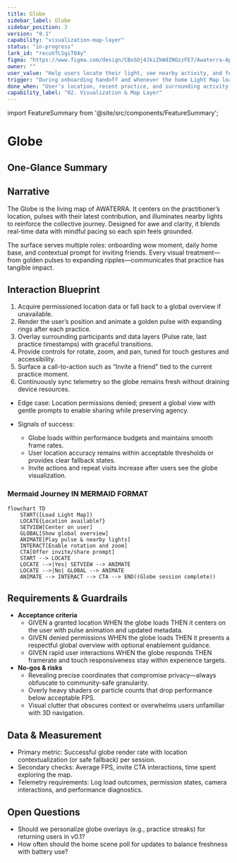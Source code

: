 ```yaml
---
title: Globe
sidebar_label: Globe
sidebar_position: 3
version: "0.1"
capability: "visualization-map-layer"
status: "in-progress"
lark_id: "recuVfLSgiTO4y"
figma: "https://www.figma.com/design/CBoSOj4JkiZkWdINOzzFE7/Awaterra-App-UIUX?node-id=48-5"
owner: ""
user_value: "Help users locate their light, see nearby activity, and feel part of the global practice"
trigger: "During onboarding handoff and whenever the home Light Map loads"
done_when: "User’s location, recent practice, and surrounding activity display accurately and update in real time"
capability_label: "02. Visualization & Map Layer"
---
```


import FeatureSummary from '@site/src/components/FeatureSummary';

# Globe

## One-Glance Summary

<FeatureSummary />

## Narrative
The Globe is the living map of AWATERRA. It centers on the practitioner’s location, pulses with their latest contribution, and illuminates nearby lights to reinforce the collective journey. Designed for awe and clarity, it blends real-time data with mindful pacing so each spin feels grounded.

The surface serves multiple roles: onboarding wow moment, daily home base, and contextual prompt for inviting friends. Every visual treatment—from golden pulses to expanding ripples—communicates that practice has tangible impact.

## Interaction Blueprint
1. Acquire permissioned location data or fall back to a global overview if unavailable.
2. Render the user’s position and animate a golden pulse with expanding rings after each practice.
3. Overlay surrounding participants and data layers (Pulse rate, last practice timestamps) with graceful transitions.
4. Provide controls for rotate, zoom, and pan, tuned for touch gestures and accessibility.
5. Surface a call-to-action such as “Invite a friend” tied to the current practice moment.
6. Continuously sync telemetry so the globe remains fresh without draining device resources.

- Edge case: Location permissions denied; present a global view with gentle prompts to enable sharing while preserving agency.

- Signals of success:
  - Globe loads within performance budgets and maintains smooth frame rates.
  - User location accuracy remains within acceptable thresholds or provides clear fallback states.
  - Invite actions and repeat visits increase after users see the globe visualization.

### Mermaid Journey IN MERMAID FORMAT

```mermaid
flowchart TD
    START([Load Light Map])
    LOCATE{Location available?}
    SETVIEW[Center on user]
    GLOBAL[Show global overview]
    ANIMATE[Play pulse & nearby lights]
    INTERACT[Enable rotation and zoom]
    CTA[Offer invite/share prompt]
    START --> LOCATE
    LOCATE -->|Yes| SETVIEW --> ANIMATE
    LOCATE -->|No| GLOBAL --> ANIMATE
    ANIMATE --> INTERACT --> CTA --> END((Globe session complete))
```

## Requirements & Guardrails
- **Acceptance criteria**
  - GIVEN a granted location WHEN the globe loads THEN it centers on the user with pulse animation and updated metadata.
  - GIVEN denied permissions WHEN the globe loads THEN it presents a respectful global overview with optional enablement guidance.
  - GIVEN rapid user interactions WHEN the globe responds THEN framerate and touch responsiveness stay within experience targets.
- **No-gos & risks**
  - Revealing precise coordinates that compromise privacy—always obfuscate to community-safe granularity.
  - Overly heavy shaders or particle counts that drop performance below acceptable FPS.
  - Visual clutter that obscures context or overwhelms users unfamiliar with 3D navigation.

## Data & Measurement
- Primary metric: Successful globe render rate with location contextualization (or safe fallback) per session.
- Secondary checks: Average FPS, invite CTA interactions, time spent exploring the map.
- Telemetry requirements: Log load outcomes, permission states, camera interactions, and performance diagnostics.

## Open Questions
- Should we personalize globe overlays (e.g., practice streaks) for returning users in v0.1?
- How often should the home scene poll for updates to balance freshness with battery use?

